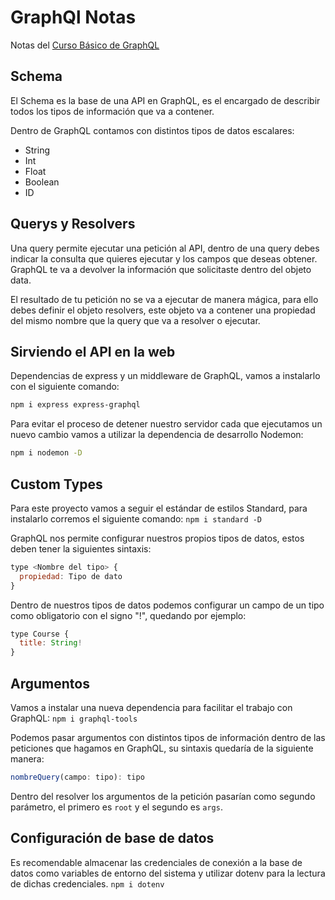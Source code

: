 # GraphQl Notas
Notas del [Curso Básico de GraphQL](https://platzi.com/clases/graphql/)

## Schema
El Schema es la base de una API en GraphQL, es el encargado de describir todos los tipos de información que va a contener.

Dentro de GraphQL contamos con distintos tipos de datos escalares:

- String
- Int
- Float
- Boolean
- ID

## Querys y Resolvers
Una query permite ejecutar una petición al API, dentro de una query debes indicar la consulta que quieres ejecutar y los campos que deseas obtener. GraphQL te va a devolver la información que solicitaste dentro del objeto data.

El resultado de tu petición no se va a ejecutar de manera mágica, para ello debes definir el objeto resolvers, este objeto va a contener una propiedad del mismo nombre que la query que va a resolver o ejecutar.

## Sirviendo el API en la web
Dependencias de express y un middleware de GraphQL, vamos a instalarlo con el siguiente comando:

```sh
npm i express express-graphql
```
Para evitar el proceso de detener nuestro servidor cada que ejecutamos un nuevo cambio vamos a utilizar la dependencia de desarrollo Nodemon:

```sh
npm i nodemon -D
```

## Custom Types 
Para este proyecto vamos a seguir el estándar de estilos Standard, para instalarlo corremos el siguiente comando: `npm i standard -D`

GraphQL nos permite configurar nuestros propios tipos de datos, estos deben tener la siguientes sintaxis:

```js
type <Nombre del tipo> {
  propiedad: Tipo de dato
}
```

Dentro de nuestros tipos de datos podemos configurar un campo de un tipo como obligatorio con el signo "!", quedando por ejemplo:

```js
type Course {
  title: String!
}
```

## Argumentos
Vamos a instalar una nueva dependencia para facilitar el trabajo con GraphQL: `npm i graphql-tools`

Podemos pasar argumentos con distintos tipos de información dentro de las peticiones que hagamos en GraphQL, su sintaxis quedaría de la siguiente manera:

```ts
nombreQuery(campo: tipo): tipo
```

Dentro del resolver los argumentos de la petición pasarían como segundo parámetro, el primero es `root` y el segundo es `args`.

## Configuración de base de datos
Es recomendable almacenar las credenciales de conexión a la base de datos como variables de entorno del sistema y utilizar dotenv para la lectura de dichas credenciales. `npm i dotenv`